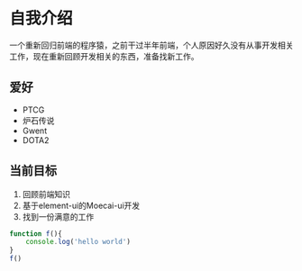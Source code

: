 # 自我介绍

一个重新回归前端的程序猿，之前干过半年前端，个人原因好久没有从事开发相关工作，现在重新回顾开发相关的东西，准备找新工作。

## 爱好

+  PTCG
+  炉石传说
+  Gwent
+  DOTA2

## 当前目标

1. 回顾前端知识
2. 基于element-ui的Moecai-ui开发
3. 找到一份满意的工作

```javascript
function f(){
    console.log('hello world')
}
f()
```
